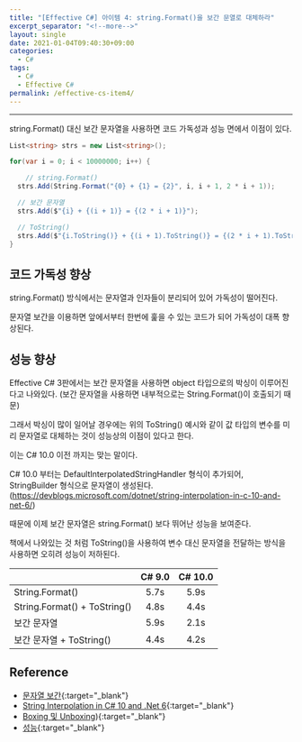 ```yaml
---
title: "[Effective C#] 아이템 4: string.Format()을 보간 문열로 대체하라"
excerpt_separator: "<!--more-->"
layout: single
date: 2021-01-04T09:40:30+09:00
categories:
  - C#
tags:
  - C#
  - Effective C#
permalink: /effective-cs-item4/
---
```

---
string.Format() 대신 보간 문자열을 사용하면 코드 가독성과 성능 면에서 이점이 있다.
<!--more-->

```cs
List<string> strs = new List<string>();

for(var i = 0; i < 10000000; i++) {

	// string.Format()
  strs.Add(String.Format("{0} + {1} = {2}", i, i + 1, 2 * i + 1));

  // 보간 문자열
  strs.Add($"{i} + {(i + 1)} = {(2 * i + 1)}");

  // ToString()
  strs.Add($"{i.ToString()} + {(i + 1).ToString()} = {(2 * i + 1).ToString()}");
}
```
## 코드 가독성 향상
string.Format() 방식에서는 문자열과 인자들이 분리되어 있어 가독성이 떨어진다.

문자열 보간을 이용하면 앞에서부터 한번에 훑을 수 있는 코드가 되어 가독성이 대폭 향상된다.

## 성능 향상
Effective C# 3판에서는 보간 문자열을 사용하면 object 타입으로의 박싱이 이루어진다고 나와있다. (보간 문자열을 사용하면 내부적으로는 String.Format()이 호출되기 때문)

그래서 박싱이 많이 일어날 경우에는 위의 ToString() 예시와 같이 값 타입의 변수를 미리 문자열로 대체하는 것이 성능상의 이점이 있다고 한다.

이는 C# 10.0 이전 까지는 맞는 말이다.

C# 10.0 부터는 DefaultInterpolatedStringHandler 형식이 추가되어, StringBuilder 형식으로 문자열이 생성된다.(https://devblogs.microsoft.com/dotnet/string-interpolation-in-c-10-and-net-6/)

때문에 이제 보간 문자열은 string.Format() 보다 뛰어난 성능을 보여준다.

책에서 나와있는 것 처럼 ToString()을 사용하여 변수 대신 문자열을 전달하는 방식을 사용하면 오히려 성능이 저하된다.


| |C# 9.0|C# 10.0|
|:------------|:---:|:---:|
|String.Format()|5.7s|5.9s|
|String.Format() + ToString()|4.8s|4.4s|
|보간 문자열|5.9s|2.1s|
|보간 문자열 + ToString()|4.4s|4.2s|

## Reference
* [문자열 보간](https://docs.microsoft.com/ko-kr/dotnet/csharp/tutorials/string-interpolation){:target="_blank"}
* [String Interpolation in C# 10 and .Net 6](https://devblogs.microsoft.com/dotnet/string-interpolation-in-c-10-and-net-6/){:target="_blank"}
* [Boxing 및 Unboxing](https://docs.microsoft.com/ko-kr/dotnet/csharp/programming-guide/types/boxing-and-unboxing)){:target="_blank"}
* [성능](https://docs.microsoft.com/ko-kr/dotnet/framework/performance/performance-tips){:target="_blank"}
